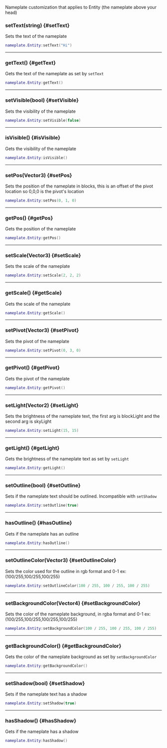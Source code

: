 Nameplate customization that applies to Entity (the nameplate above your head)

### setText(string) {#setText}

Sets the text of the nameplate

```lua
nameplate.Entity:setText("Hi")
```

---

### getText() {#getText}

Gets the text of the nameplate as set by <code>setText</code>

```lua
nameplate.Entity:getText()
```

---

### setVisible(bool) {#setVisible}

Sets the visibility of the nameplate

```lua
nameplate.Entity:setVisible(false)
```

---

### isVisible() {#isVisible}

Gets the visibility of the nameplate

```lua
nameplate.Entity:isVisible()
```

---

### setPos(Vector3) {#setPos}

Sets the position of the nameplate in blocks, this is an offset of the pivot location so 0,0,0 is the pivot's location

```lua
nameplate.Entity:setPos(0, 1, 0)
```

---

### getPos() {#getPos}

Gets the position of the nameplate

```lua
nameplate.Entity:getPos()
```

---

### setScale(Vector3) {#setScale}

Sets the scale of the nameplate

```lua
nameplate.Entity:setScale(2, 2, 2)
```

---

### getScale() {#getScale}

Gets the scale of the nameplate

```lua
nameplate.Entity:getScale()
```

---

### setPivot(Vector3) {#setPivot}

Sets the pivot of the nameplate

```lua
nameplate.Entity:setPivot(0, 3, 0)
```

---

### getPivot() {#getPivot}

Gets the pivot of the nameplate

```lua
nameplate.Entity:getPivot()
```

---

### setLight(Vector2) {#setLight}

Sets the brightness of the nameplate text, the first arg is blockLight and the second arg is skyLight

```lua
nameplate.Entity:setLight(15, 15)
```

---

### getLight() {#getLight}

Gets the brightness of the nameplate text as set by <code>setLight</code>

```lua
nameplate.Entity:getLight()
```

---

### setOutline(bool) {#setOutline}

Sets if the nameplate text should be outlined. Incompatible with <code>setShadow</code>

```lua
nameplate.Entity:setOutline(true)
```

---

### hasOutline() {#hasOutline}

Gets if the nameplate has an outline

```lua
nameplate.Entity:hasOutline()
```

---

### setOutlineColor(Vector3) {#setOutlineColor}

Sets the color used for the outline in rgb format and 0-1 ex: (100/255,100/255,100/255)

```lua
nameplate.Entity:setOutlineColor(100 / 255, 100 / 255, 100 / 255)
```

---

### setBackgroundColor(Vector4) {#setBackgroundColor}

Sets the color of the nameplate background, in rgba format and 0-1 ex: (100/255,100/255,100/255,100/255)

```lua
nameplate.Entity:setBackgroundColor(100 / 255, 100 / 255, 100 / 255)
```

---

### getBackgroundColor() {#getBackgroundColor}

Gets the color of the nameplate background as set by <code>setBackgroundColor</code>

```lua
nameplate.Entity:getBackgroundColor()
```

---

### setShadow(bool) {#setShadow}

Sets if the nameplate text has a shadow

```lua
nameplate.Entity:setShadow(true)
```

---

### hasShadow() {#hasShadow}

Gets if the nameplate has a shadow

```lua
nameplate.Entity:hasShadow()
```
